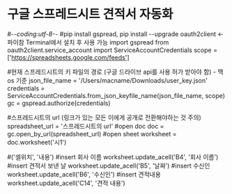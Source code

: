 # 구글 스프레드시트 견적서 자동화

#-*-coding:utf-8-*-
#pip install gspread, pip install --upgrade oauth2client <- 파이참 Terminal에서 설치 후 사용 가능
import gspread
from oauth2client.service_account import ServiceAccountCredentials
scope = ['https://spreadsheets.google.com/feeds']

#현재 스프레드시트의 키 파일의 경로 (구글 드라이브 api를 사용 허가 받아야 함) - 맥os 기준
json_file_name = '/Users/macname/Downloads/user_key.json'
credentials = ServiceAccountCredentials.from_json_keyfile_name(json_file_name, scope)
gc = gspread.authorize(credentials)

#스프레드시트의 url (링크가 있는 모든 이에게 공개로 전환해야하는 것 주의)
spreadsheet_url = '스프레드시트의 url'
#open doc
doc = gc.open_by_url(spreadsheet_url)
#open sheet
worksheet = doc.worksheet('시1')

#('셀위치', '내용')
#insert 회사 이름
worksheet.update_acell('B4', '회사 이름')
#insert 견적서 보낸 날
worksheet.update_acell('B5', '날짜')
#insert 수신인
worksheet.update_acell('B6', '수신인')
#insert 견적내용
worksheet.update_acell('C14', '견적 내용')
